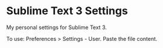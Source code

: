 # Sublime Text 3 Settings
My personal settings for Sublime Text 3.

To use: Preferences > Settings - User.
Paste the file content.
